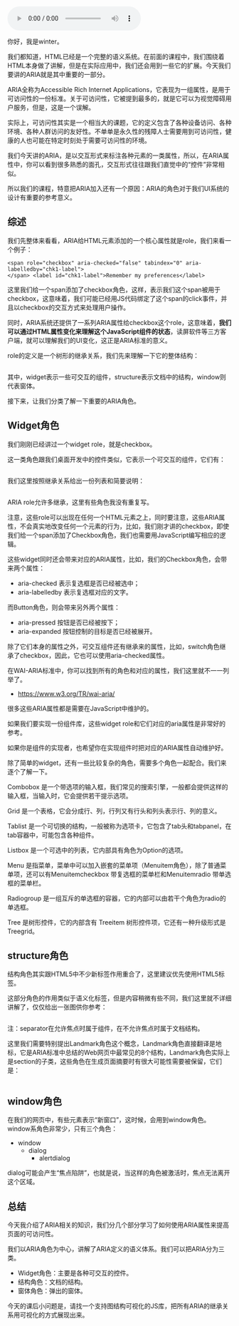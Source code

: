 <audio title="HTML·ARIA：可访问性是只给盲人用的特性么？" src="https://static001.geekbang.org/resource/audio/9d/19/9d1cc0d86b852a5088bf6e47008f5319.mp3" controls="controls"></audio> 
<p>你好，我是winter。</p><p>我们都知道，HTML已经是一个完整的语义系统。在前面的课程中，我们围绕着HTML本身做了讲解，但是在实际应用中，我们还会用到一些它的扩展。今天我们要讲的ARIA就是其中重要的一部分。</p><p>ARIA全称为Accessible Rich Internet Applications，它表现为一组属性，是用于可访问性的一份标准。关于可访问性，它被提到最多的，就是它可以为视觉障碍用户服务，但是，这是一个误解。</p><p>实际上，可访问性其实是一个相当大的课题，它的定义包含了各种设备访问、各种环境、各种人群访问的友好性。不单单是永久性的残障人士需要用到可访问性，健康的人也可能在特定时刻处于需要可访问性的环境。</p><p>我们今天讲的ARIA，是以交互形式来标注各种元素的一类属性，所以，在ARIA属性中，你可以看到很多熟悉的面孔，交互形式往往跟我们直觉中的“控件”非常相似。</p><p>所以我们的课程，特意把ARIA加入还有一个原因：ARIA的角色对于我们UI系统的设计有重要的参考意义。</p><h2>综述</h2><p>我们先整体来看看，ARIA给HTML元素添加的一个核心属性就是role，我们来看一个例子：</p><pre><code class="language-HTML">&lt;span role="checkbox" aria-checked="false" tabindex="0" aria-labelledby="chk1-label"&gt;
&lt;/span&gt; &lt;label id="chk1-label"&gt;Remember my preferences&lt;/label&gt;
</code></pre><!-- [[[read_end]]] --><p>这里我们给一个span添加了checkbox角色，这样，表示我们这个span被用于checkbox，这意味着，我们可能已经用JS代码绑定了这个span的click事件，并且以checkbox的交互方式来处理用户操作。</p><p>同时，ARIA系统还提供了一系列ARIA属性给checkbox这个role，这意味着，<strong>我们可以通过HTML属性变化来理解这个JavaScript组件的状态</strong>，读屏软件等三方客户端，就可以理解我们的UI变化，这正是ARIA标准的意义。</p><p>role的定义是一个树形的继承关系，我们先来理解一下它的整体结构：</p><p><img src="https://static001.geekbang.org/resource/image/ae/69/aeccf64871b309735054912fbbb18a69.jpg?wh=697*316" alt=""></p><p>其中，widget表示一些可交互的组件，structure表示文档中的结构，window则代表窗体。</p><p>接下来，让我们分类了解一下重要的ARIA角色。</p><h2>Widget角色</h2><p>我们刚刚已经讲过一个widget role，就是checkbox。</p><p>这一类角色跟我们桌面开发中的控件类似，它表示一个可交互的组件，它们有：</p><p><img src="https://static001.geekbang.org/resource/image/10/dd/10ea9eb62d60fb4bfb18c27da50836dd.jpg?wh=984*585" alt=""></p><p>我们这里按照继承关系给出一份列表和简要说明：</p><p><img src="https://static001.geekbang.org/resource/image/03/f1/038e1152c9bddc7ed864d271691d17f1.jpeg?wh=1030*969" alt=""></p><p>ARIA role允许多继承，这里有些角色我没有重复写。</p><p>注意，这些role可以出现在任何一个HTML元素之上，同时要注意，这些ARIA属性，不会真实地改变任何一个元素的行为，比如，我们刚才讲的checkbox，即使我们给一个span添加了Checkbox角色，我们也需要用JavaScript编写相应的逻辑。</p><p>这些widget同时还会带来对应的ARIA属性，比如，我们的Checkbox角色，会带来两个属性：</p><ul>
<li>aria-checked 表示复选框是否已经被选中；</li>
<li>aria-labelledby 表示复选框对应的文字。</li>
</ul><p>而Button角色，则会带来另外两个属性：</p><ul>
<li>aria-pressed 按钮是否已经被按下；</li>
<li>aria-expanded 按钮控制的目标是否已经被展开。</li>
</ul><p>除了它们本身的属性之外，可交互组件还有继承来的属性，比如，switch角色继承了checkbox，因此，它也可以使用aria-checked属性。</p><p>在WAI-ARIA标准中，你可以找到所有的角色和对应的属性，我们这里就不一一列举了。</p><ul>
<li><a href="https://www.w3.org/TR/wai-aria/">https://www.w3.org/TR/wai-aria/</a></li>
</ul><p>很多这些ARIA属性都是需要在JavaScript中维护的。</p><p>如果我们要实现一份组件库，这些widget role和它们对应的aria属性是非常好的参考。</p><p>如果你是组件的实现者，也希望你在实现组件时把对应的ARIA属性自动维护好。</p><p>除了简单的widget，还有一些比较复杂的角色，需要多个角色一起配合。我们来逐个了解一下。</p><p>Combobox 是一个带选项的输入框，我们常见的搜索引擎，一般都会提供这样的输入框，当输入时，它会提供若干提示选项。</p><p>Grid 是一个表格，它会分成行、列，行列又有行头和列头表示行、列的意义。</p><p>Tablist 是一个可切换的结构，一般被称为选项卡，它包含了tab头和tabpanel，在tab容器中，可能包含各种组件。</p><p>Listbox 是一个可选中的列表，它内部具有角色为Option的选项。</p><p>Menu 是指菜单，菜单中可以加入嵌套的菜单项（Menuitem角色），除了普通菜单项，还可以有Menuitemcheckbox 带复选框的菜单栏和Menuitemradio 带单选框的菜单栏。</p><p>Radiogroup 是一组互斥的单选框的容器，它的内部可以由若干个角色为radio的单选框。</p><p>Tree 是树形控件，它的内部含有 Treeitem 树形控件项，它还有一种升级形式是Treegrid。</p><h2>structure角色</h2><p>结构角色其实跟HTML5中不少新标签作用重合了，这里建议优先使用HTML5标签。</p><p>这部分角色的作用类似于语义化标签，但是内容稍微有些不同，我们这里就不详细讲解了，仅仅给出一张图供你参考：</p><p><img src="https://static001.geekbang.org/resource/image/b2/7a/b21a82fd68a885f751123f48a7e26b7a.jpg?wh=522*622" alt=""></p><p>注：separator在允许焦点时属于组件，在不允许焦点时属于文档结构。</p><p>这里我们需要特别提出Landmark角色这个概念，Landmark角色直接翻译是地标，它是ARIA标准中总结的Web网页中最常见的8个结构，Landmark角色实际上是section的子类，这些角色在生成页面摘要时有很大可能性需要被保留，它们是：</p><p><img src="https://static001.geekbang.org/resource/image/9a/75/9aee7029d4bf684a8679a6776d6e9075.jpg?wh=1042*625" alt=""></p><h2>window角色</h2><p>在我们的网页中，有些元素表示“新窗口”，这时候，会用到window角色。window系角色非常少，只有三个角色：</p><ul>
<li>window
<ul>
<li>dialog
<ul>
<li>alertdialog</li>
</ul>
</li>
</ul>
</li>
</ul><p>dialog可能会产生“焦点陷阱”，也就是说，当这样的角色被激活时，焦点无法离开这个区域。</p><h2>总结</h2><p>今天我介绍了ARIA相关的知识，我们分几个部分学习了如何使用ARIA属性来提高页面的可访问性。</p><p>我们以ARIA角色为中心，讲解了ARIA定义的语义体系。我们可以把ARIA分为三类。</p><ul>
<li>Widget角色：主要是各种可交互的控件。</li>
<li>结构角色：文档的结构。</li>
<li>窗体角色：弹出的窗体。</li>
</ul><p>今天的课后小问题是，请找一个支持图结构可视化的JS库，把所有ARIA的继承关系用可视化的方式展现出来。</p><p></p>